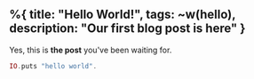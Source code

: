 %{
  title: "Hello World!",
  tags: ~w(hello),
  description: "Our first blog post is here"
}
---
Yes, this is **the post** you've been waiting for.

```elixir
IO.puts "hello world".
```